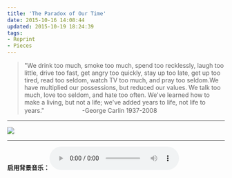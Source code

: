 ```yaml
---
title: 'The Paradox of Our Time'
date: 2015-10-16 14:08:44
updated: 2015-10-19 18:24:39
tags: 
- Reprint
- Pieces
---
```


>"We drink too much, smoke too much, spend too recklessly, laugh too little, drive too fast, get angry too quickly, stay up too late, get up too tired, read too seldom, watch TV too much, and pray too seldom.We have multiplied our possessions, but reduced our values. We talk too much, love too seldom, and hate too often. We've learned how to make a living, but not a life; we've added years to life, not life to years."
>　　　　　　-George Carlin 1937-2008

---

![](/img/the-paradox-of-our-time/1.jpg)

---

**启用背景音乐：**<audio controls="controls" autoplay src="e.mp3"  />

<script type="text/javascript">
/*
<div id = "inner" style="width:100%;margin:0 auto;background:#fff;" >
<div id = "inner_inner_left" style="width:80%;margin:0 auto;background:#fff;text-align:left;font-family:STHeiTi,"Helvetica Neue","Helvetica","Microsoft YaHei","WenQuanYi Micro Hei",Arial,sans-serif;" >
<div id = "inner_inner_center" style="width:100%;margin:0 auto;background:#fff;text-align:center;" ><strong><i>"The Paradox of Our Time"</i></strong></div>
　　The paradox of our time in history is that we have taller buildings, but shorter tempers; wider freeways, but narrower viewpoints; we spend more, but have less; we buy more, but enjoy it less.

　　We have bigger houses and smaller families; more conveniences, but less time; we have more degrees, but less sense; more knowledge, but less judgment; more experts, but more problems; more medicine, but less wellness.

　　We drink too much, smoke too much, spend too recklessly, laugh too little, drive too fast, get angry too quickly, stay up too late, get up too tired, read too seldom, watch TV too much, and pray too seldom.

　　We have multiplied our possessions, but reduced our values. We talk too much, love too seldom, and hate too often. We've learned how to make a living, but not a life; we've added years to life, not life to years.

　　We've been all the way to the moon and back, but have trouble crossing the street to meet the new neighbor. We've conquered outer space, but not inner space; we've done larger things, but not better things.

　　We've cleaned up the air, but polluted the soul; we've split the atom, but not our prejudice.

　　We write more, but learn less; we plan more, but accomplish less. We've learned to rush, but not to wait; we have higher incomes, but lower morals; we have more food, but less appeasement; we build more computers to hold more information to produce more copies than ever, but have less communication; we've become long on quantity, but short on quality.

　　These are the times of fast foods and slow digestion; tall men, and short character; steep profits, and shallow relationships. These are the times of world peace, but domestic warfare; more leisure, but less fun; more kinds of food, but less nutrition.

　　These are days of two incomes, but more divorce; of fancier houses, but broken homes. These are days of quick trips, disposable diapers, throw away morality, one- night stands, overweight bodies, and pills that do everything from cheer to quiet to kill.

　　It is a time when there is much in the show window and nothing in the stockroom; a time when technology has brought this letter to you, and a time when you can choose either to make a difference, or to just hit delete...
　　
　　
</div></div>
*/
</script>
